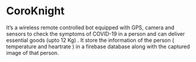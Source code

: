 # CoroKnight
It’s a wireless remote controlled bot equipped with GPS, camera and sensors to check the symptoms of COVID-19 in a person and can deliver essential goods (upto 12 Kg) . 
It store the information of the person ( temperature and heartrate ) in a firebase database along with the captured image of that person.
